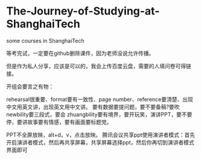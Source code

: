 # The-Journey-of-Studying-at-ShanghaiTech
some courses in ShanghaiTech

等考完试，一定要在github删除课件，因为老师没说允许传播。

但是作为私人分享，应该是可以的，我会上传百度云盘，需要的人填问卷可得链接。


开组会要言之有物：

rehearsal很重要、format要有一致性、page number、reference要清楚、出现中文用英文讲，出现英文用中文讲。
要有数据要提问题，要不要备稿?要吹 newbility要三段式，要会 zhuangbility要有境界，要开玩笑，演讲PPT，要不要停，要讲故事要有情感，要有画面要标题党。

PPT不全屏放映，alt+d，v，点击放映。
腾讯会议共享ppt使用演讲者模式：首先开启演讲者模式，然后再共享屏幕，共享屏幕选择ppt，然后你再切到演讲者模式界面即可
